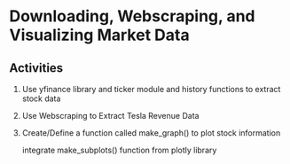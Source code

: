 # Downloading, Webscraping, and Visualizing Market Data

## Activities
1. Use yfinance library and ticker module and history functions to extract stock data
2. Use Webscraping to Extract Tesla Revenue Data
3. Create/Define a function called make_graph() to plot stock information

   integrate make_subplots() function from plotly library
